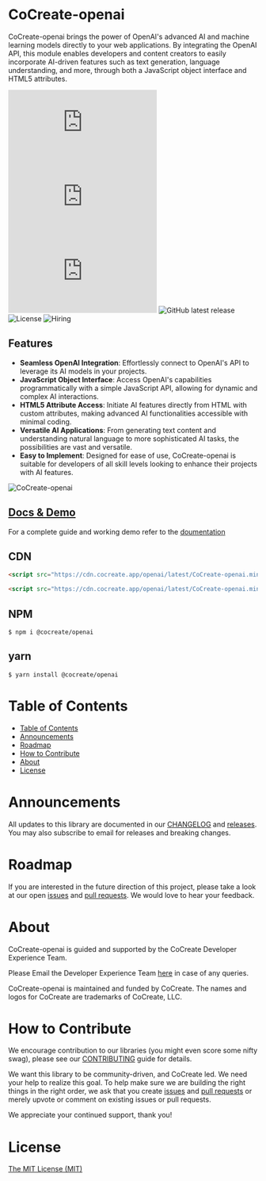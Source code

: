 # CoCreate-openai

CoCreate-openai brings the power of OpenAI's advanced AI and machine learning models directly to your web applications. By integrating the OpenAI API, this module enables developers and content creators to easily incorporate AI-driven features such as text generation, language understanding, and more, through both a JavaScript object interface and HTML5 attributes.

![minified](https://img.badgesize.io/https://cdn.cocreate.app/openai/latest/CoCreate-openai.min.js?style=flat-square&label=minified&color=orange)
![gzip](https://img.badgesize.io/https://cdn.cocreate.app/openai/latest/CoCreate-openai.min.js?compression=gzip&style=flat-square&label=gzip&color=yellow)
![brotli](https://img.badgesize.io/https://cdn.cocreate.app/openai/latest/CoCreate-openai.min.js?compression=brotli&style=flat-square&label=brotli)
![GitHub latest release](https://img.shields.io/github/v/release/CoCreate-app/CoCreate-openai?style=flat-square)
![License](https://img.shields.io/github/license/CoCreate-app/CoCreate-openai?style=flat-square)
![Hiring](https://img.shields.io/static/v1?style=flat-square&label=&message=Hiring&color=blueviolet)

## Features

-   **Seamless OpenAI Integration**: Effortlessly connect to OpenAI's API to leverage its AI models in your projects.
-   **JavaScript Object Interface**: Access OpenAI's capabilities programmatically with a simple JavaScript API, allowing for dynamic and complex AI interactions.
-   **HTML5 Attribute Access**: Initiate AI features directly from HTML with custom attributes, making advanced AI functionalities accessible with minimal coding.
-   **Versatile AI Applications**: From generating text content and understanding natural language to more sophisticated AI tasks, the possibilities are vast and versatile.
-   **Easy to Implement**: Designed for ease of use, CoCreate-openai is suitable for developers of all skill levels looking to enhance their projects with AI features.

![CoCreate-openai](https://cdn.cocreate.app/docs/CoCreate-openai.gif)

## [Docs & Demo](https://cocreate.app/docs/openai)

For a complete guide and working demo refer to the [doumentation](https://cocreate.app/docs/openai)

## CDN

```html
<script src="https://cdn.cocreate.app/openai/latest/CoCreate-openai.min.js"></script>
```

```html
<script src="https://cdn.cocreate.app/openai/latest/CoCreate-openai.min.css"></script>
```

## NPM

```shell
$ npm i @cocreate/openai
```

## yarn

```shell
$ yarn install @cocreate/openai
```

# Table of Contents

-   [Table of Contents](#table-of-contents)
-   [Announcements](#announcements)
-   [Roadmap](#roadmap)
-   [How to Contribute](#how-to-contribute)
-   [About](#about)
-   [License](#license)

<a name="announcements"></a>

# Announcements

All updates to this library are documented in our [CHANGELOG](https://github.com/CoCreate-app/CoCreate-openai/blob/master/CHANGELOG.md) and [releases](https://github.com/CoCreate-app/CoCreate-openai/releases). You may also subscribe to email for releases and breaking changes.

<a name="roadmap"></a>

# Roadmap

If you are interested in the future direction of this project, please take a look at our open [issues](https://github.com/CoCreate-app/CoCreate-openai/issues) and [pull requests](https://github.com/CoCreate-app/CoCreate-openai/pulls). We would love to hear your feedback.

<a name="about"></a>

# About

CoCreate-openai is guided and supported by the CoCreate Developer Experience Team.

Please Email the Developer Experience Team [here](mailto:develop@cocreate.app) in case of any queries.

CoCreate-openai is maintained and funded by CoCreate. The names and logos for CoCreate are trademarks of CoCreate, LLC.

<a name="contribute"></a>

# How to Contribute

We encourage contribution to our libraries (you might even score some nifty swag), please see our [CONTRIBUTING](https://github.com/CoCreate-app/CoCreate-openai/blob/master/CONTRIBUTING.md) guide for details.

We want this library to be community-driven, and CoCreate led. We need your help to realize this goal. To help make sure we are building the right things in the right order, we ask that you create [issues](https://github.com/CoCreate-app/CoCreate-openai/issues) and [pull requests](https://github.com/CoCreate-app/CoCreate-openai/pulls) or merely upvote or comment on existing issues or pull requests.

We appreciate your continued support, thank you!

<a name="license"></a>

# License

[The MIT License (MIT)](https://github.com/CoCreate-app/CoCreate-openai/blob/master/LICENSE)
